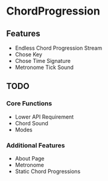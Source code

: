 # ChordProgression
## Features
* Endless Chord Progression Stream
* Chose Key
* Chose Time Signature
* Metronome Tick Sound

## TODO
### Core Functions
* Lower API Requirement
* Chord Sound
* Modes
### Additional Features
* About Page
* Metronome
* Static Chord Progressions
